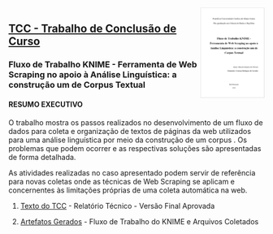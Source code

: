 <img src="/zImagens/tcc-capa.png" align="right" width="25%" height="25%"/>

## [TCC - Trabalho de Conclusão de Curso](/LinguagensEstatisticas)
### Fluxo de Trabalho KNIME - Ferramenta de Web Scraping no apoio à Análise Linguística: a construção um de Corpus Textual

#### RESUMO EXECUTIVO

O trabalho mostra os passos realizados no desenvolvimento de um fluxo de dados para coleta e organização de textos de páginas da web utilizados para uma análise linguística por meio da construção de um corpus . Os problemas que podem ocorrer e as respectivas soluções são apresentadas de forma detalhada.

As atividades realizadas no caso apresentado podem servir de referência para novas coletas onde as técnicas de Web Scraping se aplicam e concernentes às limitações próprias de uma coleta automática na web.

1. [Texto do TCC](CDBD_TCC_Knime_Marcelo_Honorio_de_Oliveira.pdf) - Relatório Técnico - Versão Final Aprovada

2. [Artefatos Gerados](Data_Driven_Analysis_-_Modals_Verbs.zip) - Fluxo de Trabalho do KNIME e Arquivos Coletados
